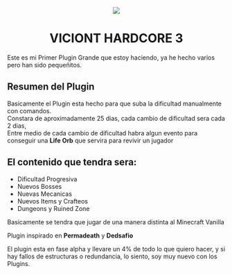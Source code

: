 <p align="center">
<img src="[https://github.com/CrissyjuanxD/Viciont-Hardcore-3/blob/master/assets/MINECRAFT%20VH3%20Titlle.png](https://github.com/CrissyjuanxD/imagenes_ropositorios/blob/main/MINECRAFT%20VH3%20Titlle.png)" />
</p>

<h1 align="center"> VICIONT HARDCORE 3 </h1>


Este es mi Primer Plugin Grande que estoy haciendo, ya he hecho varios pero han sido pequeñitos.

## Resumen del Plugin

Basicamente el Plugin esta hecho para que suba la dificultad manualmente con comandos. <br>
Constara de aproximadamente 25 dias, cada cambio de dificultad sera cada 2 dias, <br>
Entre medio de cada cambio de dificultad habra algun evento para conseguir una **Life Orb** que servira para revivir un jugador

## El contenido que tendra sera:

- Dificultad Progresiva
- Nuevos Bosses
- Nuevas Mecanicas
- Nuevos Items y Crafteos
- Dungeons y Ruined Zone

Basicamente se tendra que jugar de una manera distinta al Minecraft Vanilla

Plugin inspirado en **Permadeath** y **Dedsafio** 

El plugin esta en fase alpha y llevare un 4% de todo lo que quiero hacer, y si hay fallos de estructuras o redundancia, lo siento, soy muy nuevo con los Plugins.
